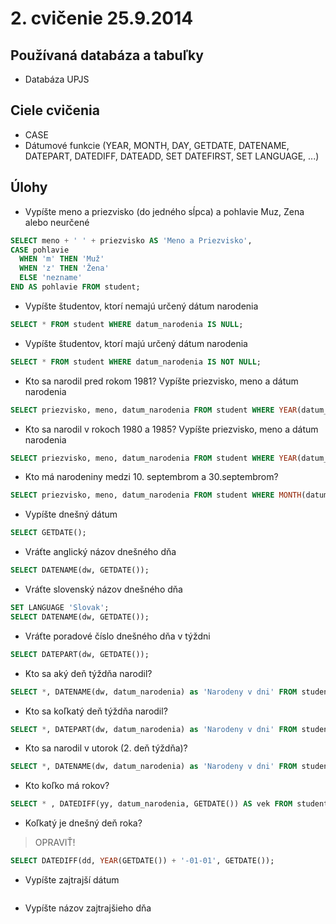 # 2. cvičenie 25.9.2014
## Používaná databáza a tabuľky
* Databáza UPJS

## Ciele cvičenia
* CASE
* Dátumové funkcie (YEAR, MONTH, DAY, GETDATE, DATENAME, DATEPART, DATEDIFF, DATEADD, SET DATEFIRST, SET LANGUAGE, ...)

## Úlohy
* Vypíšte meno a priezvisko (do jedného sĺpca) a pohlavie Muz, Zena alebo neurčené
```SQL
SELECT meno + ' ' + priezvisko AS 'Meno a Priezvisko', 
CASE pohlavie 
  WHEN 'm' THEN 'Muž' 
  WHEN 'z' THEN 'Žena' 
  ELSE 'nezname' 
END AS pohlavie FROM student;
```
* Vypíšte študentov, ktorí nemajú určený dátum narodenia
```SQL
SELECT * FROM student WHERE datum_narodenia IS NULL;
```
* Vypíšte študentov, ktorí majú určený dátum narodenia
```SQL
SELECT * FROM student WHERE datum_narodenia IS NOT NULL;
```
* Kto sa narodil pred rokom 1981? Vypíšte priezvisko, meno a dátum narodenia
```SQL
SELECT priezvisko, meno, datum_narodenia FROM student WHERE YEAR(datum_narodenia) < 1981;
```
* Kto sa narodil v rokoch 1980 a 1985? Vypíšte priezvisko, meno a dátum narodenia
```SQL
SELECT priezvisko, meno, datum_narodenia FROM student WHERE YEAR(datum_narodenia) BETWEEN 1980 AND 1985;
```
* Kto má narodeniny medzi 10. septembrom a 30.septembrom?
```SQL
SELECT priezvisko, meno, datum_narodenia FROM student WHERE MONTH(datum_narodenia) = 9 AND DAY(datum_narodenia) BETWEEN 10 AND 30;
```
* Vypíšte dnešný dátum
```SQL
SELECT GETDATE();
```
* Vráťte anglický názov dnešného dňa
```SQL
SELECT DATENAME(dw, GETDATE());
```
* Vráťte slovenský názov dnešného dňa
```SQL
SET LANGUAGE 'Slovak';
SELECT DATENAME(dw, GETDATE());
```
* Vráťte poradové číslo dnešného dňa v týždni
```SQL
SELECT DATEPART(dw, GETDATE());
```
* Kto sa aký deň týždňa narodil?
```SQL
SELECT *, DATENAME(dw, datum_narodenia) as 'Narodeny v dni' FROM student;
```
* Kto sa koľkatý deň týždňa narodil?
```SQL
SELECT *, DATEPART(dw, datum_narodenia) as 'Narodeny v dni' FROM student;
```
* Kto sa narodil v utorok (2. deň týždňa)?
```SQL
SELECT *, DATENAME(dw, datum_narodenia) as 'Narodeny v dni' FROM student WHERE DATEPART(dw, datum_narodenia) = 2;
```
* Kto koľko má rokov?
```SQL
SELECT * , DATEDIFF(yy, datum_narodenia, GETDATE()) AS vek FROM student;
```
* Koľkatý je dnešný deň roka?
> OPRAVIŤ!
```SQL
SELECT DATEDIFF(dd, YEAR(GETDATE()) + '-01-01', GETDATE());
```
* Vypíšte zajtrajší dátum
```SQL
```
* Vypíšte názov zajtrajšieho dňa
```SQL
```
